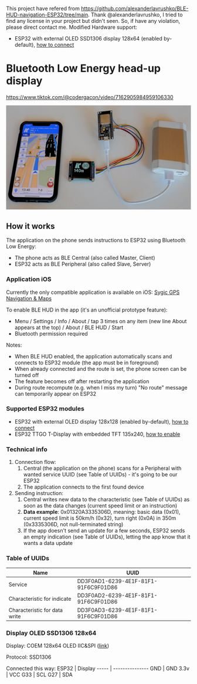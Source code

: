 This project have refered from https://github.com/alexanderlavrushko/BLE-HUD-navigation-ESP32/tree/main.
Thank @alexanderlavrushko, I tried to find any license in your project but didn't seen. So, if have any violation, please direct contact me.
Modified Hardware support:
* ESP32 with external OLED SSD1306 display 128x64 (enabled by-default), [how to connect](https://github.com/alexanderlavrushko/BLE-HUD-navigation-ESP32#display-oled-128x64)

# Bluetooth Low Energy head-up display

https://www.tiktok.com/@codergacon/video/7162905984959106330

![Prototype](/images/IMG_BLE_HUD.png)

## How it works
The application on the phone sends instructions to ESP32 using Bluetooth Low Energy:
* The phone acts as BLE Central (also called Master, Client)
* ESP32 acts as BLE Peripheral (also called Slave, Server)

### Application iOS
Currently the only compatible application is available on iOS: [Sygic GPS Navigation & Maps](https://apps.apple.com/us/app/sygic-gps-navigation-maps/id585193266)

To enable BLE HUD in the app (it's an unofficial prototype feature):
* Menu / Settings / Info / About / tap 3 times on any item (new line About appears at the top) / About / BLE HUD / Start
* Bluetooth permission required

Notes:
* When BLE HUD enabled, the application automatically scans and connects to ESP32 module (the app must be in foreground)
* When already connected and the route is set, the phone screen can be turned off
* The feature becomes off after restarting the application
* During route recompute (e.g. when I miss my turn) "No route" message can temporarily appear on ESP32 

### Supported ESP32 modules
* ESP32 with external OLED display 128x128 (enabled by-default), [how to connect](https://github.com/alexanderlavrushko/BLE-HUD-navigation-ESP32#display-oled-128x128)
* ESP32 TTGO T-Display with embedded TFT 135x240, [how to enable](https://github.com/alexanderlavrushko/BLE-HUD-navigation-ESP32#ttgo-t-display)

### Technical info
1. Connection flow:
   1. Central (the application on the phone) scans for a Peripheral with wanted service UUID (see Table of UUIDs) - it's going to be our ESP32
   1. The application connects to the first found device
1. Sending instruction:
   1. Central writes new data to the characteristic (see Table of UUIDs) as soon as the data changes (current speed limit or an instruction)
   1. **Data example**: 0x01320A3335306D, meaning: basic data (0x01), current speed limit is 50km/h (0x32), turn right (0x0A) in 350m (0x3335306D, not null-terminated string)
   1. If the app doesn't send an update for a few seconds, ESP32 sends an empty indication (see Table of UUIDs), letting the app know that it wants a data update

### Table of UUIDs
Name | UUID
----- | ---------------
Service | DD3F0AD1-6239-4E1F-81F1-91F6C9F01D86
Characteristic for indicate | DD3F0AD2-6239-4E1F-81F1-91F6C9F01D86
Characteristic for data write | DD3F0AD3-6239-4E1F-81F1-91F6C9F01D86

### Display OLED SSD1306 128x64
Display: COEM 128x64 OLED IIC&SPI ([link](https://shopee.vn/B%E1%BA%A3ng-m%E1%BA%A1ch-m%C3%A0n-h%C3%ACnh-LCD-OLED-SSD1306-12864-0.96-inch-IIC-SPI-7-4-ch%E1%BA%A5u-nhi%E1%BB%81u-m%C3%A0u-s%E1%BA%AFc-cho-Arduino-i.148048328.16649282999?sp_atk=144d4113-5f2a-4d0f-880d-6ac3cff1494c&xptdk=144d4113-5f2a-4d0f-880d-6ac3cff1494c))

Protocol: SSD1306

Connected this way:
ESP32 | Display
----- | ---------------
GND | GND
3.3v | VCC
G33 | SCL
G27 | SDA
